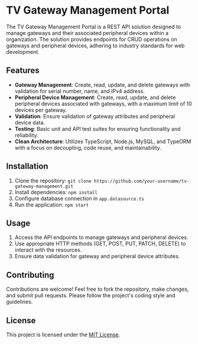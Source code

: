 # TV Gateway Management Portal

The TV Gateway Management Portal is a REST API solution designed to manage gateways and their associated peripheral devices within a organization. The solution provides endpoints for CRUD operations on gateways and peripheral devices, adhering to industry standards for web development.

## Features

- **Gateway Management**: Create, read, update, and delete gateways with validation for serial number, name, and IPv4 address.
- **Peripheral Device Management**: Create, read, update, and delete peripheral devices associated with gateways, with a maximum limit of 10 devices per gateway.
- **Validation**: Ensure validation of gateway attributes and peripheral device data.
- **Testing**: Basic unit and API test suites for ensuring functionality and reliability.
- **Clean Architecture**: Utilizes TypeScript, Node.js, MySQL, and TypeORM with a focus on decoupling, code reuse, and maintainability.

## Installation

1. Clone the repository: `git clone https://github.com/your-username/tv-gateway-management.git`
2. Install dependencies: `npm install`
3. Configure database connection in `app.datasource.ts`
4. Run the application: `npm start`

## Usage

1. Access the API endpoints to manage gateways and peripheral devices.
2. Use appropriate HTTP methods (GET, POST, PUT, PATCH, DELETE) to interact with the resources.
3. Ensure data validation for gateway and peripheral device attributes.

## Contributing

Contributions are welcome! Feel free to fork the repository, make changes, and submit pull requests. Please follow the project's coding style and guidelines.

## License

This project is licensed under the [MIT License](LICENSE).
